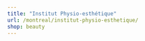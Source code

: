 ```yaml
---
title: "Institut Physio-esthétique"
url: /montreal/institut-physio-esthetique/
shop: beauty
---
```

